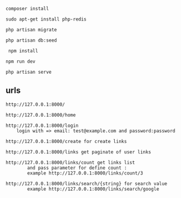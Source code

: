 `composer install`

`sudo apt-get install php-redis`

`php artisan migrate
`

`php artisan db:seed`


` npm install`

`npm run dev`

` php artisan serve
`
## urls
    http://127.0.0.1:8000/

    http://127.0.0.1:8000/home

    http://127.0.0.1:8000/login
        login with => email: test@example.com and password:password
    
    http://127.0.0.1:8000/create for create links
    
    http://127.0.0.1:8000/links get paginate of user links
    
    http://127.0.0.1:8000/links/count get links list
            and pass parameter for define count :
            example http://127.0.0.1:8000/links/count/3
    
    http://127.0.0.1:8000/links/search/{string} for search value
            example http://127.0.0.1:8000/links/search/google
